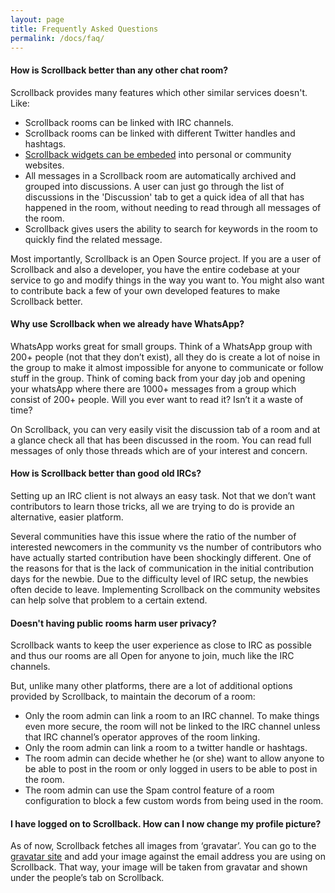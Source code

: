 ```yaml
---
layout: page
title: Frequently Asked Questions
permalink: /docs/faq/
---
```


#### How is Scrollback better than any other chat room?

Scrollback provides many features which other similar services doesn't. Like:

* Scrollback rooms can be linked with IRC channels.
* Scrollback rooms can be linked with different Twitter handles and hashtags.
* [Scrollback widgets can be embeded](/docs/embedding) into personal or community websites.
* All messages in a Scrollback room are automatically archived and grouped into discussions. A user can just go through the list of discussions in the 'Discussion' tab to get a quick idea of all that has happened in the room, without needing to read through all messages of the room.
* Scrollback gives users the ability to search for keywords in the room to quickly find the related message.

Most importantly, Scrollback is an Open Source project. If you are a user of Scrollback and also a developer, you have the entire codebase at your service to go and modify things in the way you want to. You might also want to contribute back a few of your own developed features to make Scrollback better.


#### Why use Scrollback when we already have WhatsApp?

WhatsApp works great for small groups. Think of a WhatsApp group with 200+ people (not that they don’t exist), all they do is create a lot of noise in the group to make it almost impossible for anyone to communicate or follow stuff in the group. Think of coming back from your day job and opening your whatsApp where there are 1000+ messages from a group which consist of 200+ people. Will you ever want to read it? Isn’t it a waste of time? 

On Scrollback, you can very easily visit the discussion tab of a room and at a glance check all that has been discussed in the room. You can read full messages of only those threads which are of your interest and concern.


#### How is Scrollback better than good old IRCs?
Setting up an IRC client is not always an easy task. Not that we don’t want contributors to learn those tricks, all we are trying to do is provide an alternative, easier platform.

Several communities have this issue where the ratio of the number of interested newcomers in the community vs the number of contributors who have actually started contribution have been shockingly different. One of the reasons for that is the lack of communication in the initial contribution days for the newbie. Due to the difficulty level of IRC setup, the newbies often decide to leave. Implementing Scrollback on the community websites can help solve that problem to a certain extend.


#### Doesn't having public rooms harm user privacy?

Scrollback wants to keep the user experience as close to IRC as possible and thus our rooms are all Open for anyone to join, much like the IRC channels.

But, unlike many other platforms, there are a lot of additional options provided by Scrollback, to maintain the decorum of a room:

* Only the room admin can link a room to an IRC channel. To make things even more secure, the room will not be linked to the IRC channel unless that IRC channel’s operator approves of the room linking.
* Only the room admin can link a room to a twitter handle or hashtags.
* The room admin can decide whether he (or she) want to allow anyone to be able to post in the room or only logged in users to be able to post in the room.
* The room admin can use the Spam control feature of a room configuration to block a few custom words from being used in the room.


#### I have logged on to Scrollback. How can I now change my profile picture?

As of now, Scrollback fetches all images from ‘gravatar’. You can go to the [gravatar site](http://en.gravatar.com/) and add your image against the email address you are using on Scrollback. That way, your image will be taken from gravatar and shown under the people’s tab on Scrollback.
